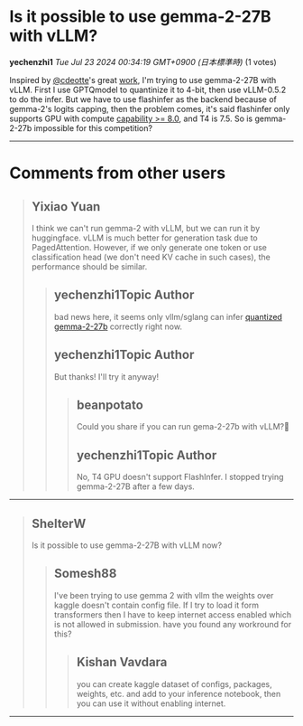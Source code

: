 # Is it possible to use gemma-2-27B with vLLM?

**yechenzhi1** *Tue Jul 23 2024 00:34:19 GMT+0900 (日本標準時)* (1 votes)

Inspired by [@cdeotte](https://www.kaggle.com/cdeotte)'s great [work](https://www.kaggle.com/competitions/lmsys-chatbot-arena/discussion/521294), I'm trying to use gemma-2-27B with vLLM. First I use GPTQmodel to quantinize it to 4-bit, then use vLLM-0.5.2 to do the infer. But we have to use flashinfer as the backend because of gemma-2's logits capping, then the problem comes, it's said flashinfer only supports GPU with compute [capability >= 8.0](https://github.com/vllm-project/vllm/issues/6173#issuecomment-2214759644), and T4 is 7.5. So is gemma-2-27b impossible for this competition?



---

 # Comments from other users

> ## Yixiao Yuan
> 
> I think we can't run gemma-2 with vLLM, but we can run it by huggingface. vLLM is much better for generation task due to PagedAttention. However, if we only generate one token or use classification head (we don't need KV cache in such cases), the performance should be similar.
> 
> 
> 
> > ## yechenzhi1Topic Author
> > 
> > bad news here, it seems only vllm/sglang can infer [quantized gemma-2-27b](https://github.com/ModelCloud/GPTQModel/issues/140#issuecomment-2242221690) correctly right now. 
> > 
> > 
> > 
> > ## yechenzhi1Topic Author
> > 
> > But thanks! I'll try it anyway!
> > 
> > 
> > 
> > > ## beanpotato
> > > 
> > > Could you share if you can run gema-2-27b with vLLM?🥰
> > > 
> > > 
> > > 
> > > ## yechenzhi1Topic Author
> > > 
> > > No, T4 GPU doesn't support FlashInfer. I stopped trying gemma-2-27B after a few days.
> > > 
> > > 
> > > 


---

> ## ShelterW
> 
> Is it possible to use gemma-2-27B with vLLM now?
> 
> 
> 
> > ## Somesh88
> > 
> > I've been trying to use gemma 2 with vllm the weights over kaggle doesn't contain config file. If I try to load it form transformers then I have to keep internet access enabled which is not allowed in submission. have you found any workround for this? 
> > 
> > 
> > 
> > > ## Kishan Vavdara
> > > 
> > > you can create kaggle dataset of configs, packages, weights, etc. and add to your inference notebook, then you can use it without enabling internet. 
> > > 
> > > 
> > > 


---

